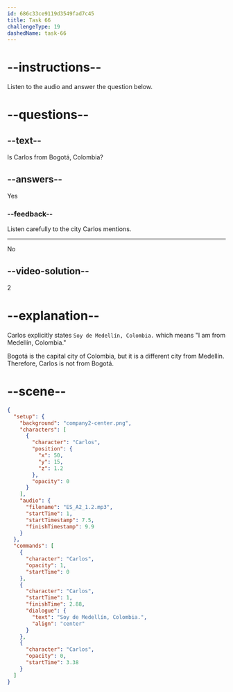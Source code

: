 ```yaml
---
id: 686c33ce9119d3549fad7c45
title: Task 66
challengeType: 19
dashedName: task-66
---
```


<!-- (Audio) Carlos: Soy de Medellín, Colombia. -->

# --instructions--

Listen to the audio and answer the question below.

# --questions--

## --text--

Is Carlos from Bogotá, Colombia?

## --answers--

Yes

### --feedback--

Listen carefully to the city Carlos mentions.

---

No

## --video-solution--

2

# --explanation--

Carlos explicitly states `Soy de Medellín, Colombia.` which means "I am from Medellín, Colombia."

Bogotá is the capital city of Colombia, but it is a different city from Medellín. Therefore, Carlos is not from Bogotá.

# --scene--

```json
{
  "setup": {
    "background": "company2-center.png",
    "characters": [
      {
        "character": "Carlos",
        "position": {
          "x": 50,
          "y": 15,
          "z": 1.2
        },
        "opacity": 0
      }
    ],
    "audio": {
      "filename": "ES_A2_1.2.mp3",
      "startTime": 1,
      "startTimestamp": 7.5,
      "finishTimestamp": 9.9
    }
  },
  "commands": [
    {
      "character": "Carlos",
      "opacity": 1,
      "startTime": 0
    },
    {
      "character": "Carlos",
      "startTime": 1,
      "finishTime": 2.88,
      "dialogue": {
        "text": "Soy de Medellín, Colombia.",
        "align": "center"
      }
    },
    {
      "character": "Carlos",
      "opacity": 0,
      "startTime": 3.38
    }
  ]
}
```
